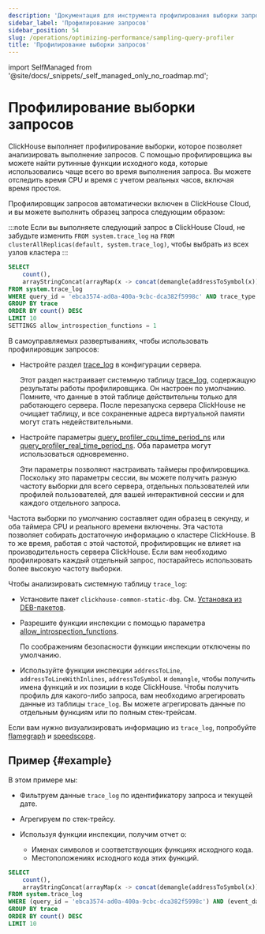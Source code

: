 ```yaml
---
description: 'Документация для инструмента профилирования выборки запросов в ClickHouse'
sidebar_label: 'Профилирование запросов'
sidebar_position: 54
slug: /operations/optimizing-performance/sampling-query-profiler
title: 'Профилирование выборки запросов'
---
```


import SelfManaged from '@site/docs/_snippets/_self_managed_only_no_roadmap.md';


# Профилирование выборки запросов

ClickHouse выполняет профилирование выборки, которое позволяет анализировать выполнение запросов. С помощью профилировщика вы можете найти рутинные функции исходного кода, которые использовались чаще всего во время выполнения запроса. Вы можете отследить время CPU и время с учетом реальных часов, включая время простоя.

Профилировщик запросов автоматически включен в ClickHouse Cloud, и вы можете выполнить образец запроса следующим образом:

:::note Если вы выполняете следующий запрос в ClickHouse Cloud, не забудьте изменить `FROM system.trace_log` на `FROM clusterAllReplicas(default, system.trace_log)`, чтобы выбрать из всех узлов кластера
:::

```sql
SELECT
    count(),
    arrayStringConcat(arrayMap(x -> concat(demangle(addressToSymbol(x)), '\n    ', addressToLine(x)), trace), '\n') AS sym
FROM system.trace_log
WHERE query_id = 'ebca3574-ad0a-400a-9cbc-dca382f5998c' AND trace_type = 'CPU' AND event_date = today()
GROUP BY trace
ORDER BY count() DESC
LIMIT 10
SETTINGS allow_introspection_functions = 1
```

В самоуправляемых развертываниях, чтобы использовать профилировщик запросов:

- Настройте раздел [trace_log](../../operations/server-configuration-parameters/settings.md#trace_log) в конфигурации сервера.

    Этот раздел настраивает системную таблицу [trace_log](/operations/system-tables/trace_log), содержащую результаты работы профилировщика. Он настроен по умолчанию. Помните, что данные в этой таблице действительны только для работающего сервера. После перезапуска сервера ClickHouse не очищает таблицу, и все сохраненные адреса виртуальной памяти могут стать недействительными.

- Настройте параметры [query_profiler_cpu_time_period_ns](../../operations/settings/settings.md#query_profiler_cpu_time_period_ns) или [query_profiler_real_time_period_ns](../../operations/settings/settings.md#query_profiler_real_time_period_ns). Оба параметра могут использоваться одновременно.

    Эти параметры позволяют настраивать таймеры профилировщика. Поскольку это параметры сессии, вы можете получить разную частоту выборки для всего сервера, отдельных пользователей или профилей пользователей, для вашей интерактивной сессии и для каждого отдельного запроса.

Частота выборки по умолчанию составляет один образец в секунду, и оба таймера CPU и реального времени включены. Эта частота позволяет собирать достаточную информацию о кластере ClickHouse. В то же время, работая с этой частотой, профилировщик не влияет на производительность сервера ClickHouse. Если вам необходимо профилировать каждый отдельный запрос, постарайтесь использовать более высокую частоту выборки.

Чтобы анализировать системную таблицу `trace_log`:

- Установите пакет `clickhouse-common-static-dbg`. См. [Установка из DEB-пакетов](../../getting-started/install.md#install-from-deb-packages).

- Разрешите функции инспекции с помощью параметра [allow_introspection_functions](../../operations/settings/settings.md#allow_introspection_functions).

    По соображениям безопасности функции инспекции отключены по умолчанию.

- Используйте функции инспекции `addressToLine`, `addressToLineWithInlines`, `addressToSymbol` и `demangle`, чтобы получить имена функций и их позиции в коде ClickHouse. Чтобы получить профиль для какого-либо запроса, вам необходимо агрегировать данные из таблицы `trace_log`. Вы можете агрегировать данные по отдельным функциям или по полным стек-трейсам.

Если вам нужно визуализировать информацию из `trace_log`, попробуйте [flamegraph](/interfaces/third-party/gui#clickhouse-flamegraph) и [speedscope](https://github.com/laplab/clickhouse-speedscope).

## Пример {#example}

В этом примере мы:

- Фильтруем данные `trace_log` по идентификатору запроса и текущей дате.

- Агрегируем по стек-трейсу.

- Используя функции инспекции, получим отчет о:

    - Именах символов и соответствующих функциях исходного кода.
    - Местоположениях исходного кода этих функций.

<!-- -->

```sql
SELECT
    count(),
    arrayStringConcat(arrayMap(x -> concat(demangle(addressToSymbol(x)), '\n    ', addressToLine(x)), trace), '\n') AS sym
FROM system.trace_log
WHERE (query_id = 'ebca3574-ad0a-400a-9cbc-dca382f5998c') AND (event_date = today())
GROUP BY trace
ORDER BY count() DESC
LIMIT 10
```
